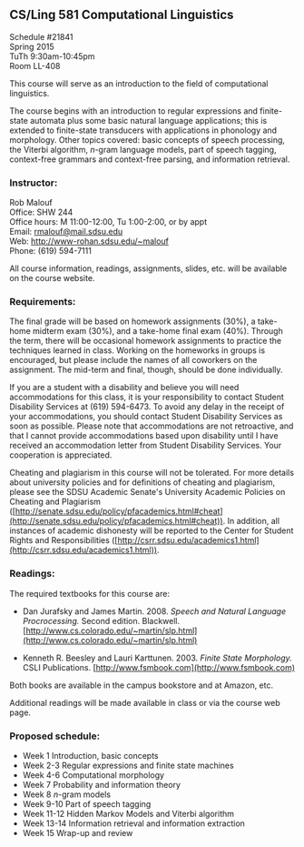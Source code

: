 ## CS/Ling 581 Computational Linguistics

Schedule #21841  
Spring 2015  
TuTh 9:30am-10:45pm  
Room LL-408



This course will serve as an introduction to the field of computational linguistics.

The course begins with an introduction to regular expressions and finite-state automata plus some basic natural language applications; this is extended to finite-state transducers with applications in phonology and morphology. Other topics covered: basic concepts of speech processing, the Viterbi algorithm, *n*-gram language models, part of speech tagging, context-free grammars and context-free parsing, and information retrieval.

### Instructor:

Rob Malouf  
Office: SHW 244  
Office hours: M 11:00-12:00, Tu 1:00-2:00, or by appt  
Email: rmalouf@mail.sdsu.edu  
Web: http://www-rohan.sdsu.edu/~malouf  
Phone: (619) 594-7111  

All course information, readings, assignments, slides, etc. will be available on the course website.

### Requirements:

The final grade will be based on homework assignments (30%), a take-home midterm exam (30%), and a take-home final exam (40%). Through the term, there will be occasional homework assignments to practice the techniques learned in class. Working on the homeworks in groups is encouraged, but please include the names of all coworkers on the assignment. The mid-term and final, though, should be done individually.  

If you are a student with a disability and believe you will need accommodations for this class, it is your responsibility to contact Student Disability Services at (619) 594-6473. To avoid any delay in the receipt of your accommodations, you should contact Student Disability Services as soon as possible. Please note that accommodations are not retroactive, and that I cannot provide accommodations based upon disability until I have received an accommodation letter from Student Disability Services. Your cooperation is appreciated.

Cheating and plagiarism in this course will not be tolerated.  For more details about university policies and for definitions of cheating and plagiarism, please see the SDSU Academic Senate's University Academic Policies on Cheating and Plagiarism ([http://senate.sdsu.edu/policy/pfacademics.html#cheat](http://senate.sdsu.edu/policy/pfacademics.html#cheat)).  In addition, all instances of academic dishonesty will be reported to the Center for Student Rights and Responsibilities ([http://csrr.sdsu.edu/academics1.html](http://csrr.sdsu.edu/academics1.html)).

### Readings:

The required textbooks for this course are:

* Dan Jurafsky and James Martin.  2008. *Speech and Natural Language Procrocessing.* Second edition. Blackwell. [http://www.cs.colorado.edu/~martin/slp.html](http://www.cs.colorado.edu/~martin/slp.html)

* Kenneth R. Beesley and Lauri Karttunen. 2003. *Finite State Morphology.* CSLI Publications. [http://www.fsmbook.com](http://www.fsmbook.com)

Both books are available in the campus bookstore and at Amazon, etc. 

Additional readings will be made available in class or via the course web page.


### Proposed schedule:

* Week 1 Introduction, basic concepts
* Week 2-3 Regular expressions and finite state machines
* Week 4-6 Computational morphology
* Week 7 Probability and information theory
* Week 8 *n*-gram models
* Week 9-10	Part of speech tagging
* Week 11-12 Hidden Markov Models and Viterbi algorithm
* Week 13-14 Information retrieval and information extraction
* Week 15 Wrap-up and review
